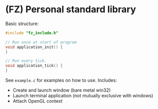 
# (FZ) Personal standard library

Basic structure:

```c
#include "fz_include.h"

// Run once at start of program
void application_init() {
}

// Run every tick.
void application_tick() {
}

```

See `example.c` for examples on how to use. Includes:
  - Create and launch window (bare metal win32)
  - Launch terminal application (not mutually exclusive with windows)
  - Attach OpenGL context
